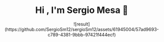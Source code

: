<h1 align="center"><b>Hi , I'm Sergio Mesa 👋</b></h1>

<p align="center">
  ![result](https://github.com/SergioSm12/sergioSm12/assets/61945004/57ad9693-c789-4381-9bbb-97421f444ecf)
</p>

<!--
**SergioSm12/sergioSm12** is a ✨ _special_ ✨ repository because its `README.md` (this file) appears on your GitHub profile.

Here are some ideas to get you started:

- 🔭 I’m currently working on ...
- 🌱 I’m currently learning ...
- 👯 I’m looking to collaborate on ...
- 🤔 I’m looking for help with ...
- 💬 Ask me about ...
- 📫 How to reach me: ...
- 😄 Pronouns: ...
- ⚡ Fun fact: ...
-->
